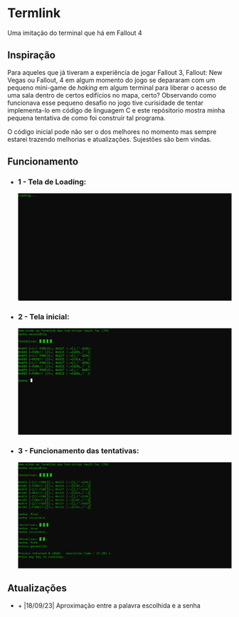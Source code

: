 # Termlink
Uma imitação do terminal que há em Fallout 4 

<div>
  <h2>Inspiração </h2>
  <p>Para aqueles que já tiveram a experiência de jogar Fallout 3, Fallout: New Vegas ou Fallout, 4 em algum momento do jogo se depararam com um pequeno mini-game de <i>haking</i> em algum terminal para liberar o acesso de uma sala dentro de certos edifícios no mapa, certo?  Observando como funcionava esse pequeno desafio no jogo tive curisidade de tentar implementa-lo em código de linguagem C e este repósitorio mostra minha pequena tentativa de como foi construir tal programa. </p>
  <p>O código inicial pode não ser o dos melhores no momento mas sempre estarei trazendo melhorias e atualizações. Sujestões são bem vindas. </p>
</div>

<div>
  <h2>Funcionamento </h2>
  <ul>
    <li>
      <h3>1 - Tela de Loading: </h3>
      <img src="src/assets/to_readme/Funcionamento1.png" width = "650px">
    </li>
    <li>
      <h3>2 - Tela inicial: </h3>
      <img src="src/assets/to_readme/Funcionamento2.png" width = "650px">
    </li>
    <li>
      <h3>3 - Funcionamento das tentativas: </h3>
      <img src="src/assets/to_readme/Funcionamento3.png" width = "650px">
    </li>
  </ul>
</div>

<div>
<h2>Atualizações </h2>
<ul style: liststyle="none">
  <li>+ |18/09/23| Aproximação entre a palavra escolhida e a senha</li>
</ul>
</div>
